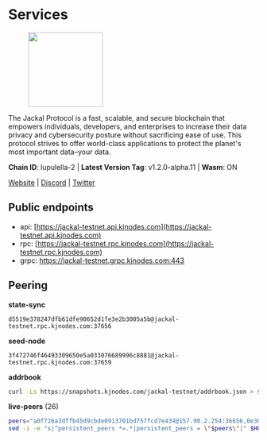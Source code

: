 # Services

<figure><img src="https://raw.githubusercontent.com/kj89/testnet_manuals/main/pingpub/logos/jackal.png" width="150" alt=""><figcaption></figcaption></figure>

The Jackal Protocol is a fast, scalable, and secure blockchain that empowers  individuals, developers, and enterprises to increase their data privacy and  cybersecurity posture without sacrificing ease of use. This protocol strives  to offer world-class applications to protect the planet's most important data–your data.

**Chain ID**: lupulella-2 | **Latest Version Tag**: v1.2.0-alpha.11 | **Wasm**: ON

[Website](https://jackalprotocol.com) | [Discord](https://discord.com/invite/5GKym3p6rj) | [Twitter](https://twitter.com/Jackal_Protocol)


## Public endpoints

* api: [https://jackal-testnet.api.kjnodes.com](https://jackal-testnet.api.kjnodes.com)
* rpc: [https://jackal-testnet.rpc.kjnodes.com](https://jackal-testnet.rpc.kjnodes.com)
* grpc: https://jackal-testnet.grpc.kjnodes.com:443

## Peering

**state-sync**

```text
d5519e378247dfb61dfe90652d1fe3e2b3005a5b@jackal-testnet.rpc.kjnodes.com:37656
```

**seed-node**

```text
3f472746f46493309650e5a033076689996c8881@jackal-testnet.rpc.kjnodes.com:37659
```

**addrbook**
```bash
curl -Ls https://snapshots.kjnodes.com/jackal-testnet/addrbook.json > $HOME/.canine/config/addrbook.json
```

**live-peers** (26)
```bash
peers="a0f726a3dffb45d9cbde0913701bd757fcd7e434@157.90.2.254:36656,0e3058446ee9b1ad449b5d3a60d5c4f92dd3785c@65.109.30.12:56656,84af58201840781a0a62449d1dcdb0ad0cf5bdb3@91.223.3.144:26356,0394449cab5a29f24dd4f37683d3b7622f27c0fc@65.108.206.118:61156,6c7100291f35132ac1b58ff7c6d05b4ce75512b7@65.108.70.119:36156,bb36af02fd6e50f3bedbc58b3589bdc203d896fc@103.19.25.157:26656,372111fd8c3c11a57cd34db58b2bdd8d2b6e5005@172.104.19.93:26656,11b91d243d43e761c96cfbf49f2f2bd06cce2df8@65.109.23.114:17556,09d9127972ded9e22f9f11833ed7fcfa149cf1fa@65.109.92.240:19126,5c2a752c9b1952dbed075c56c600c3a79b58c395@195.3.220.57:26906,451622fd913f6119a67f67e65f3ab82c3fbea529@78.107.253.133:32656,f3e70d3de1974208af04dac6fabd657ab4abf0ff@65.108.75.107:24656,80420ad774e622bda8e1dfa9b80da11eee7eed1f@144.126.140.252:29656,b26f63f307ca8e80033cbc618f7577e5be7f0c1a@95.217.118.96:27363,1b191fb9ef837dec648136097f94925a15dd85ab@213.170.135.20:26516,c28ae12dc190b2abfc578f8ed2fea90fa5ff3b1d@65.108.134.208:26656,6c6c7f370febd64447770da8aec0b9d359d61565@65.109.70.23:17556,5eedbfbe64b942f4ab54db3842acf3bfab034c24@161.97.74.88:46656,27238e2f804bf28a14c186a2e0f0ceaae0d2588f@176.9.98.24:30566,386572507ab639afc3f78deaad4f6311d22c367d@23.29.55.92:26656,2633208f609ac5fc77fac203dd23326ba0fc9902@185.208.207.94:26656,b549c1092e37db22576e31f19cbec4b1b3b36503@116.202.227.117:37656,4ea723e652f11433734ae2aa6f364ef0510d6636@16.163.74.176:26626,3c6d856a429224201d78c7f28026874d10a27f57@5.75.227.78:26656,2ededbdbd98580e22ae8c3676e37b6e1fc1d987b@142.132.248.253:23656,ade4d8bc8cbe014af6ebdf3cb7b1e9ad36f412c0@176.9.82.221:17556"
sed -i -e "s|^persistent_peers *=.*|persistent_peers = \"$peers\"|" $HOME/.canine/config/config.toml
```
